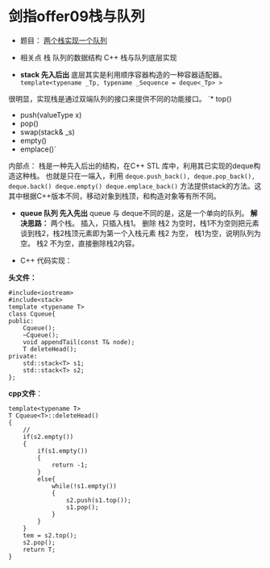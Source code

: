 # 剑指offer09栈与队列


* 题目：
[两个栈实现一个队列](https://leetcode-cn.com/problems/yong-liang-ge-zhan-shi-xian-dui-lie-lcof/)

* 相关点
栈 队列的数据结构 
C++ 栈与队列底层实现

* **stack 先入后出**
底层其实是利用顺序容器构造的一种容器适配器。
`  template<typename _Tp, typename _Sequence = deque<_Tp> >`

很明显，实现栈是通过双端队列的接口来提供不同的功能接口。
`* top() 
* push(valueType x)
* pop()
* swap(stack& _s)
* empty()
* emplace()`

内部点： 栈是一种先入后出的结构，在C++ STL 库中，利用其已实现的deque构造这种栈。
也就是只在一端入，利用
 `deque.push_back(), deque.pop_back(), deque.back() deque.empty() deque.emplace_back()`
方法提供stack的方法。这其中根据C++版本不同，移动对象到栈顶，和构造对象等有所不同。

* **queue 队列 先入先出**
queue 与 deque不同的是，这是一个单向的队列。
**解决思路：**
两个栈。
插入，只插入栈1。
删除   栈2 为空时，栈1不为空则把元素谈到栈2，栈2栈顶元素即为第一个入栈元素
栈2 为空， 栈1为空，说明队列为空。
栈2 不为空，直接删除栈2内容。

* C++ 代码实现：

**头文件：**
```
#include<iostream>
#include<stack>
template <typename T> 
class Cqueue{
public:
    Cqueue();
    ~Cqueue();
    void appendTail(const T& node);
    T deleteHead();
private:
    std::stack<T> s1;
    std::stack<T> s2;
};
```

**cpp文件**：

```
template<typename T>
T Cqueue<T>::deleteHead()
{
    // 
    if(s2.empty())
    {
        if(s1.empty())
        {
            return -1;
        }
        else{
            while(!s1.empty())
            {
                s2.push(s1.top());
                s1.pop();
            } 
        }
    }
    tem = s2.top();
    s2.pop();
    return T;
}
```   
